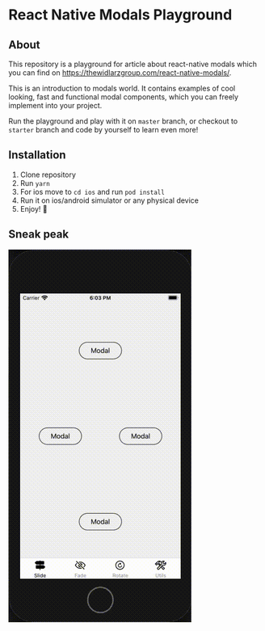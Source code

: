 # React Native Modals Playground

## About

This repository is a playground for article about react-native modals which you can find on https://thewidlarzgroup.com/react-native-modals/.

This is an introduction to modals world. It contains examples of cool looking, fast and functional modal components, which you can freely implement into your project.

Run the playground and play with it on `master` branch, or checkout to `starter` branch and code by yourself to learn even more!

## Installation

1. Clone repository
2. Run `yarn`
3. For ios move to `cd ios` and run `pod install`
4. Run it on ios/android simulator or any physical device
5. Enjoy! 🙂

## Sneak peak

![](./src/assets/sneak-peak.gif)
